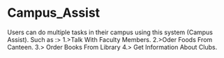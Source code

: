 # Campus_Assist
Users can do multiple tasks in their campus using this system (Campus Assist). Such as :> 1.>Talk With Faculty Members. 2.>Oder Foods From Canteen. 3.> Order Books From Library 4.> Get Information About Clubs.
